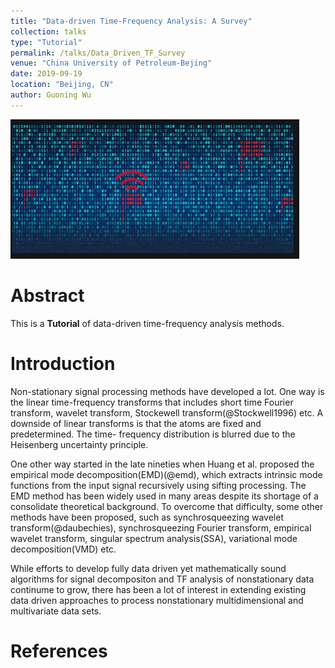 ```yaml
---
title: "Data-driven Time-Frequency Analysis: A Survey"
collection: talks
type: "Tutorial"
permalink: /talks/Data_Driven_TF_Survey
venue: "China University of Petroleum-Bejing"
date: 2019-09-19
location: "Beijing, CN"
author: Guoning Wu
---
```

[![data-driven](./figs/data-driven.png)](https://wuguoning.github.io/talks/Data_Driven_TF_Survey)

# Abstract
This is a **Tutorial** of data-driven time-frequency analysis methods.

# Introduction
Non-stationary signal processing methods have developed a lot. One way 
is the linear time-frequency transforms that includes short time Fourier 
transform, wavelet transform, Stockewell transform(@Stockwell1996) etc. A downside of 
linear transforms is that the atoms are fixed and predetermined. The time-
frequency distribution is blurred due to the Heisenberg uncertainty 
principle.

One other way started in the late nineties when Huang et al. proposed 
the empirical mode decomposition(EMD)(@emd), which extracts intrinsic mode 
functions from the input signal recursively using sifting processing.
The EMD method has been widely used in many areas despite its shortage of 
a consolidate theoretical background. To overcome that difficulty, some
other methods have been proposed, such as synchrosqueezing wavelet transform(@daubechies), 
synchrosqueezing Fourier transform, empirical wavelet transform, singular 
spectrum analysis(SSA), variational mode decomposition(VMD) etc.

While efforts to develop fully data driven yet mathematically sound algorithms for signal decompositon and TF analysis of nonstationary data continume to grow, there has been a lot of interest in extending existing data driven approaches to process nonstationary multidimensional and multivariate data sets.


# References
